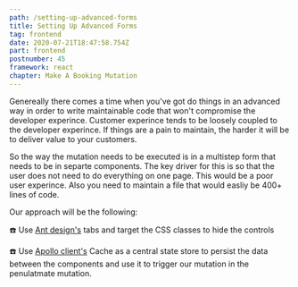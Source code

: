 ```yaml
---
path: /setting-up-advanced-forms
title: Setting Up Advanced Forms
tag: frontend
date: 2020-07-21T18:47:58.754Z
part: frontend
postnumber: 45
framework: react
chapter: Make A Booking Mutation
---
```


Genereally there comes a time when you've got do things in an advanced way in order to write maintainable code that won't compromise the developer experince. Customer experince tends to be loosely coupled to the developer experince. If things are a pain to maintain, the harder it will be to deliver value to your customers.

So the way the mutation needs to be executed is in a multistep form that needs to be in separte components. The key driver for this is so that the user does not need to do everything on one page. This would be a poor user experince. Also you need to maintain a file that would easliy be 400+ lines of code.

Our approach will be the following:

☎️ Use [Ant design's](https://ant.design/) tabs and target the CSS classes to hide the controls

☎️ Use [Apollo client's](https://www.apollographql.com/docs/react/v2.6/data/local-state/) Cache as a central state store to persist the data between the components and use it to trigger our mutation in the penulatmate mutation.
